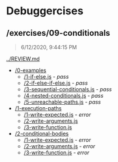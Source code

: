 # Debuggercises 

## /exercises/09-conditionals 

> 6/12/2020, 9:44:15 PM 

[../REVIEW.md](../REVIEW.md)

- [/0-examples](./0-examples/REVIEW.md)
  - [/1-if-else.js](./0-examples/REVIEW.md#1-if-elsejs) - _pass_ 
  - [/2-if-else-if-else.js](./0-examples/REVIEW.md#2-if-else-if-elsejs) - _pass_ 
  - [/3-sequential-conditionals.js](./0-examples/REVIEW.md#3-sequential-conditionalsjs) - _pass_ 
  - [/4-nested-conditionals.js](./0-examples/REVIEW.md#4-nested-conditionalsjs) - _pass_ 
  - [/5-unreachable-paths.js](./0-examples/REVIEW.md#5-unreachable-pathsjs) - _pass_ 
- [/1-execution-paths](./1-execution-paths/REVIEW.md)
  - [/1-write-expected.js](./1-execution-paths/REVIEW.md#1-write-expectedjs) - _error_ 
  - [/2-write-arguments.js](./1-execution-paths/REVIEW.md#2-write-argumentsjs)  
  - [/3-write-function.js](./1-execution-paths/REVIEW.md#3-write-functionjs)  
- [/2-conditional-bodies](./2-conditional-bodies/REVIEW.md)
  - [/1-write-expected.js](./2-conditional-bodies/REVIEW.md#1-write-expectedjs) - _error_ 
  - [/2-write-arguments.js](./2-conditional-bodies/REVIEW.md#2-write-argumentsjs) - _error_ 
  - [/3-write-function.js](./2-conditional-bodies/REVIEW.md#3-write-functionjs) - _error_ 

